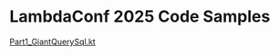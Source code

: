# LambdaConf 2025 Code Samples

[Part1_GiantQuerySql.kt](src/main/kotlin/io/exoquery/example/Part1_GiantQuerySql.kt)